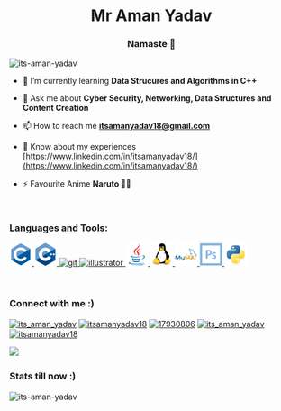 <h1 align="center">Mr Aman Yadav</h1>
<h3 align="center">Namaste 🙏</h3>

<p align="left"> <img src="https://komarev.com/ghpvc/?username=its-aman-yadav&label=Profile%20views&color=0e75b6&style=flat" alt="its-aman-yadav" /> </p>

- 🌱 I’m currently learning **Data Strucures and Algorithms in C++**

- 💬 Ask me about **Cyber Security, Networking, Data Structures and Content Creation**

- 📫 How to reach me **itsamanyadav18@gmail.com**

- 📄 Know about my experiences [https://www.linkedin.com/in/itsamanyadav18/](https://www.linkedin.com/in/itsamanyadav18/)

- ⚡ Favourite Anime **Naruto 🐱‍👤**

<br>

<h3 align="left">Languages and Tools:</h3>
<p align="left"> <a href="https://www.cprogramming.com/" target="_blank" rel="noreferrer"> <img src="https://raw.githubusercontent.com/devicons/devicon/master/icons/c/c-original.svg" alt="c" width="40" height="40"/> </a> <a href="https://www.w3schools.com/cpp/" target="_blank" rel="noreferrer"> <img src="https://raw.githubusercontent.com/devicons/devicon/master/icons/cplusplus/cplusplus-original.svg" alt="cplusplus" width="40" height="40"/> </a> <a href="https://git-scm.com/" target="_blank" rel="noreferrer"> <img src="https://www.vectorlogo.zone/logos/git-scm/git-scm-icon.svg" alt="git" width="40" height="40"/> </a> <a href="https://www.adobe.com/in/products/illustrator.html" target="_blank" rel="noreferrer"> <img src="https://www.vectorlogo.zone/logos/adobe_illustrator/adobe_illustrator-icon.svg" alt="illustrator" width="40" height="40"/> </a> <a href="https://www.java.com" target="_blank" rel="noreferrer"> <img src="https://raw.githubusercontent.com/devicons/devicon/master/icons/java/java-original.svg" alt="java" width="40" height="40"/> </a> <a href="https://www.linux.org/" target="_blank" rel="noreferrer"> <img src="https://raw.githubusercontent.com/devicons/devicon/master/icons/linux/linux-original.svg" alt="linux" width="40" height="40"/> </a> <a href="https://www.mysql.com/" target="_blank" rel="noreferrer"> <img src="https://raw.githubusercontent.com/devicons/devicon/master/icons/mysql/mysql-original-wordmark.svg" alt="mysql" width="40" height="40"/> </a> <a href="https://www.photoshop.com/en" target="_blank" rel="noreferrer"> <img src="https://raw.githubusercontent.com/devicons/devicon/master/icons/photoshop/photoshop-line.svg" alt="photoshop" width="40" height="40"/> </a> <a href="https://www.python.org" target="_blank" rel="noreferrer"> <img src="https://raw.githubusercontent.com/devicons/devicon/master/icons/python/python-original.svg" alt="python" width="40" height="40"/> </a> </p>

<br>

<h3 align="left">Connect with me :)</h3>
<p align="left">
<a href="https://twitter.com/its_aman_yadav" target="blank"><img align="center" src="https://raw.githubusercontent.com/rahuldkjain/github-profile-readme-generator/master/src/images/icons/Social/twitter.svg" alt="its_aman_yadav" height="30" width="40" /></a>
<a href="https://linkedin.com/in/itsamanyadav18" target="blank"><img align="center" src="https://raw.githubusercontent.com/rahuldkjain/github-profile-readme-generator/master/src/images/icons/Social/linked-in-alt.svg" alt="itsamanyadav18" height="30" width="40" /></a>
<a href="https://stackoverflow.com/users/17930806" target="blank"><img align="center" src="https://raw.githubusercontent.com/rahuldkjain/github-profile-readme-generator/master/src/images/icons/Social/stack-overflow.svg" alt="17930806" height="30" width="40" /></a>
<a href="https://instagram.com/its_aman_yadav" target="blank"><img align="center" src="https://raw.githubusercontent.com/rahuldkjain/github-profile-readme-generator/master/src/images/icons/Social/instagram.svg" alt="its_aman_yadav" height="30" width="40" /></a>
<a href="https://www.hackerrank.com/itsamanyadav18" target="blank"><img align="center" src="https://raw.githubusercontent.com/rahuldkjain/github-profile-readme-generator/master/src/images/icons/Social/hackerrank.svg" alt="itsamanyadav18" height="30" width="40" /></a>
</p>

<img src="https://github-readme-streak-stats.herokuapp.com?user=Sudhanshu-Sharma-22&theme=jolly" width="700">


<br>
<h3 align="left">Stats till now :)</h3>
<p><img align="center" src="https://github-readme-streak-stats.herokuapp.com/?user=its-aman-yadav&" alt="its-aman-yadav" /></p>
